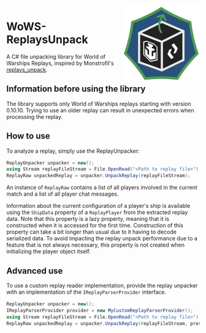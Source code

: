<img align="right" src="Nodsoft.WowsReplaysUnpack/logo.png" alt="logo" width="200"/>

# WoWS-ReplaysUnpack
A C# file unpacking library for World of Warships Replays, inspired by Monstrofil's [replays_unpack](https://github.com/Monstrofil/replays_unpack/).

## Information before using the library
The library supports only World of Warships replays starting with version 0.10.10. 
Trying to use an older replay can result in unexpected errors when processing the replay.

## How to use
To analyze a replay, simply use the ReplayUnpacker:
```c#
ReplayUnpacker unpacker = new();
using Stream replayFileStream = File.OpenRead("<Path to replay file>");
ReplayRaw unpackedReplay = unpacker.UnpackReplay(replayFileStream);
```

An instance of `ReplayRaw` contains a list of all players involved in the current match and a list of all player chat messages.

Information about the current configuration of a player's ship is available using the `ShipData` property of a `ReplayPlayer` from the extracted replay data.
Note that this property is a lazy property, meaning that it is constructed when it is accessed for the first time.
Construction of this property can take a bit longer than usual due to it having to decode serialized data.
To avoid impacting the replay unpack performance due to a feature that is not always necessary, this property is not created when initializing the player object itself.

## Advanced use
To use a custom replay reader implementation, provide the replay unpacker with an implementation of the `IReplayParserProvider` interface.
```c#
ReplayUnpacker unpacker = new();
IReplayParserProvider provider = new MyCustomReplayParserProvider();
using Stream replayFileStream = File.OpenRead("<Path to replay file>");
ReplayRaw unpackedReplay = unpacker.UnpackReplay(replayFileStream, provider);
```
